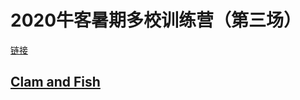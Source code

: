 # 2020牛客暑期多校训练营（第三场）
[链接](https://ac.nowcoder.com/acm/contest/5668)

## [Clam and Fish](https://ac.nowcoder.com/acm/contest/5668/A)
